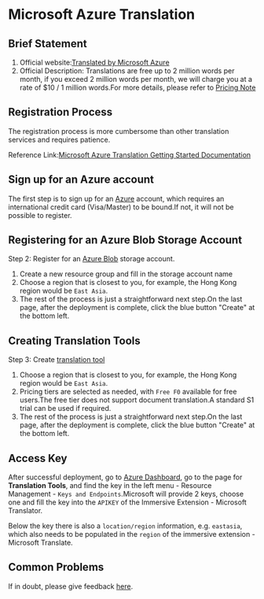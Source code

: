 # Microsoft Azure Translation

## Brief Statement

1. Official website:[Translated by Microsoft Azure](https://learn.microsoft.com/en-us/azure/cognitive-services/translator/text-translation-overview)
2. Official Description: Translations are free up to 2 million words per month, if you exceed 2 million words per month, we will charge you at a rate of $10 / 1 million words.For more details, please refer to [Pricing Note](https://azure.microsoft.com/en-us/pricing/details/cognitive-services/translator/)

## Registration Process

The registration process is more cumbersome than other translation services and requires patience.

Reference Link:[Microsoft Azure Translation Getting Started Documentation](https://learn.microsoft.com/en-us/azure/cognitive-services/translator/document-translation/quickstarts/get-started-with-rest-api?pivots=programming-language-csharp)

## Sign up for an Azure account

The first step is to sign up for an [Azure](https://azure.microsoft.com/en-us/free/cognitive-services/) account, which requires an international credit card (Visa/Master) to be bound.If not, it will not be possible to register.

## Registering for an Azure Blob Storage Account

Step 2: Register for an [Azure Blob](https://portal.azure.com/#create/Microsoft.StorageAccount) storage account.

1. Create a new resource group and fill in the storage account name
2. Choose a region that is closest to you, for example, the Hong Kong region would be `East Asia`.
3. The rest of the process is just a straightforward next step.On the last page, after the deployment is complete, click the blue button "Create" at the bottom left.

## Creating Translation Tools

Step 3: Create [translation tool](https://portal.azure.com/#create/Microsoft.CognitiveServicesTextTranslation)

1. Choose a region that is closest to you, for example, the Hong Kong region would be `East Asia`.
2. Pricing tiers are selected as needed, with `Free F0` available for free users.The free tier does not support document translation.A standard S1 trial can be used if required.
3. The rest of the process is just a straightforward next step.On the last page, after the deployment is complete, click the blue button "Create" at the bottom left.

## Access Key

After successful deployment, go to [Azure Dashboard](https://portal.azure.com/#home), go to the page for **Translation Tools**, and find the key in the left menu - Resource Management - `Keys and Endpoints`.Microsoft will provide 2 keys, choose one and fill the key into the `APIKEY` of the Immersive Extension - Microsoft Translator.

Below the key there is also a `location/region` information, e.g. `eastasia`, which also needs to be populated in the `region` of the immersive extension - Microsoft Translate.

## Common Problems

If in doubt, please give feedback [here](https://github.com/immersive-translate/immersive-translate/issues/137).
